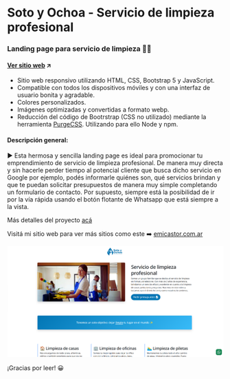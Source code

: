 # Soto y Ochoa - Servicio de limpieza profesional
### Landing page para servicio de limpieza 🧹🧼 
#### [Ver sitio web](https://sotoyochoalimpiezas.netlify.app/) ↗️

- Sitio web responsivo utilizando HTML, CSS, Bootstrap 5 y JavaScript.
- Compatible con todos los dispositivos móviles y con una interfaz de usuario bonita y agradable.
- Colores personalizados.
- Imágenes optimizadas y convertidas a formato webp.
- Reducción del código de Bootrstrap (CSS no utilizado) mediante la herramienta [PurgeCSS](https://purgecss.com/). Utilizando para ello Node y npm.

#### Descripción general:
▶️ Esta hermosa y sencilla landing page es ideal para promocionar tu emprendimiento de servicio de limpieza profesional. De manera muy directa y sin hacerle perder tiempo al potencial cliente que busca dicho servicio en Google por ejemplo, podés informarle quiénes son, qué servicios brindan y que te puedan solicitar presupuestos de manera muy simple completando un formulario de contacto. Por supuesto, siempre está la posibilidad de ir por la vía rápida usando el botón flotante de Whatsapp que está siempre a la vista.

Más detalles del proyecto [acá](https://emicastor.com.ar/proyectos/soto-y-Ochoa-9)  

Visitá mi sitio web para ver más sitios como este ➡️ [emicastor.com.ar](https://emicastor.com.ar)

![Captura de pantalla del sitio web de Inglés con Magalí](/assets/img/preview.png)

¡Gracias por leer! 😀
